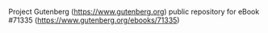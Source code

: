 Project Gutenberg (https://www.gutenberg.org) public repository
for eBook #71335 (https://www.gutenberg.org/ebooks/71335)
